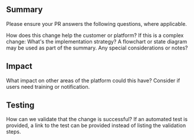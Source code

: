 ## Summary
Please ensure your PR answers the following questions, where applicable.

How does this change help the customer or platform?
If this is a complex change: What's the implementation strategy? A flowchart or state diagram may be used as part of the summary.
Any special considerations or notes?

## Impact
What impact on other areas of the platform could this have? Consider if users need training or notification.

## Testing
How can we validate that the change is successful? If an automated test is provided, a link to the test can be provided instead of listing the validation steps.
